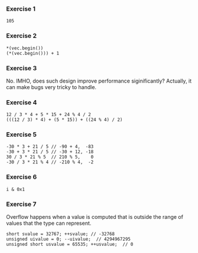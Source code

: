 ### Exercise 1

`105`

### Exercise 2

    *(vec.begin())
    (*(vec.begin())) + 1

### Exercise 3

No. IMHO, does such design improve performance siginificantly? Actually, it can make bugs very
tricky to handle.

### Exercise 4

    12 / 3 * 4 + 5 * 15 + 24 % 4 / 2
    (((12 / 3) * 4) + (5 * 15)) + ((24 % 4) / 2)

### Exercise 5

    -30 * 3 + 21 / 5 // -90 + 4,  -83
    -30 + 3 * 21 / 5 // -30 + 12, -18
    30 / 3 * 21 % 5  // 210 % 5,    0
    -30 / 3 * 21 % 4 // -210 % 4,  -2

### Exercise 6

    i & 0x1

### Exercise 7

Overflow happens when a value is computed that is outside the range of values that the type can
represent.

    short svalue = 32767; ++svalue; // -32768
    unsigned uivalue = 0; --uivalue;  // 4294967295
    unsigned short usvalue = 65535; ++usvalue;  // 0
